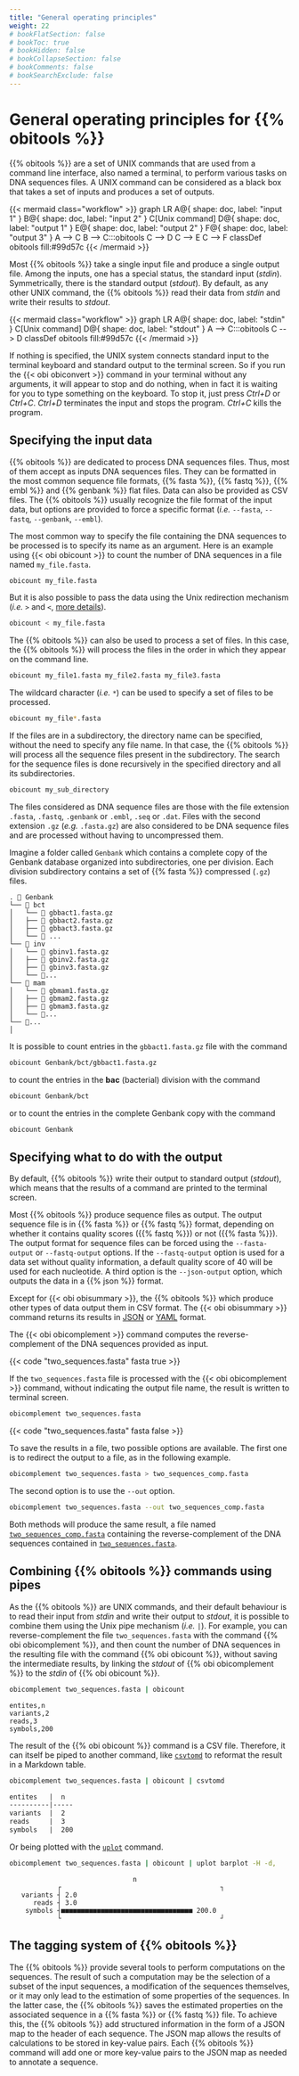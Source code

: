 ```yaml
---
title: "General operating principles"
weight: 22
# bookFlatSection: false
# bookToc: true
# bookHidden: false
# bookCollapseSection: false
# bookComments: false
# bookSearchExclude: false
---
```


# General operating principles for {{% obitools %}}

{{% obitools %}} are a set of UNIX commands that are used from a command line interface, also named a terminal, to perform various tasks on DNA sequences files. A UNIX command can be considered as a black box that takes a set of inputs and produces a set of outputs.

{{< mermaid class="workflow" >}}
graph LR
  A@{ shape: doc, label: "input 1" }
  B@{ shape: doc, label: "input 2" }
  C[Unix command]
  D@{ shape: doc, label: "output 1" }
  E@{ shape: doc, label: "output 2" }
  F@{ shape: doc, label: "output 3" }
  A --> C
  B --> C:::obitools
  C --> D
  C --> E
  C --> F
  classDef obitools fill:#99d57c
{{< /mermaid >}}

Most {{% obitools %}} take a single input file and produce a single output file. Among the inputs, one has a special status, the standard input (*stdin*). Symmetrically, there is the standard output (*stdout*). By default, as any other UNIX command, the {{% obitools %}} read their data from *stdin* and write their results to *stdout*.

{{< mermaid class="workflow" >}}
graph LR
  A@{ shape: doc, label: "stdin" }
  C[Unix command]
  D@{ shape: doc, label: "stdout" }
  A --> C:::obitools
  C --> D
  classDef obitools fill:#99d57c
{{< /mermaid >}}

If nothing is specified, the UNIX system connects standard input to the terminal keyboard and standard output to the terminal screen. So if you run the {{< obi obiconvert >}} command in your terminal without any arguments, it will appear to stop and do nothing, when in fact it is waiting for you to type something on the keyboard. To stop it, just press *Ctrl+D* or *Ctrl+C*. *Ctrl+D* terminates the input and stops the program. *Ctrl+C* kills the program.

## Specifying the input data

{{% obitools %}} are dedicated to process DNA sequences files. Thus, most of them accept as inputs DNA sequences files. They can be formatted in the most common sequence file formats, {{% fasta %}}, {{% fastq %}}, {{% embl %}} and {{% genbank %}} flat files. Data can also be provided as CSV files. The {{% obitools %}} usually recognize the file format of the input data, but options are provided to force a specific format (*i.e.* `--fasta`, `--fastq`, `--genbank`, `--embl`).

The most common way to specify the file containing the DNA sequences to be processed is to specify its name as an argument. Here is an example using {{< obi obicount >}} to count the number of DNA sequences in a file named `my_file.fasta`.

```bash
obicount my_file.fasta
```

But it is also possible to pass the data using the Unix redirection mechanism (*i.e.* `>` and `<`, [more details](https://en.wikipedia.org/wiki/Redirection_(computing))).

```bash
obicount < my_file.fasta
```

The {{% obitools %}} can also be used to process a set of files. In this case, the {{% obitools %}} will process the files in the order in which they appear on the command line.

```bash
obicount my_file1.fasta my_file2.fasta my_file3.fasta
```

The wildcard character (*i.e.* `*`) can be used to specify a set of files to be processed.

```bash
obicount my_file*.fasta
```

If the files are in a subdirectory, the directory name can be specified, without the need to specify any file name. In that case, the {{% obitools %}} will process all the sequence files present in the subdirectory. The search for the sequence files is done recursively in the specified directory and all its subdirectories.

```bash
obicount my_sub_directory
```

The files considered as DNA sequence files are those with the file extension `.fasta`, `.fastq`, `.genbank` or `.embl`, `.seq` or `.dat`. Files with the second extension `.gz` (*e.g.* `.fasta.gz`) are also considered to be DNA sequence files and are processed without having to uncompressed them.

Imagine a folder called `Genbank` which contains a complete copy of the Genbank database organized into subdirectories, one per division. Each division subdirectory contains a set of {{% fasta %}} compressed (`.gz`) files.

```
. 📂 Genbank
└── 📂 bct
│   └── 📄 gbbact1.fasta.gz
│   ├── 📄 gbbact2.fasta.gz
│   ├── 📄 gbbact3.fasta.gz
│   └── 📄 ...
└── 📂 inv
│   └── 📄 gbinv1.fasta.gz
│   ├── 📄 gbinv2.fasta.gz
│   ├── 📄 gbinv3.fasta.gz
│   └── 📄...
└── 📂 mam
│   └── 📄 gbmam1.fasta.gz
│   ├── 📄 gbmam2.fasta.gz
│   ├── 📄 gbmam3.fasta.gz
│   └── 📄...
└── 📂...
│
```

It is possible to count entries in the `gbbact1.fasta.gz` file with the command

```bash
obicount Genbank/bct/gbbact1.fasta.gz
```

to count the entries in the **bac** (bacterial) division with the command

```bash
obicount Genbank/bct
```

or to count the entries in the complete Genbank copy with the command

```bash
obicount Genbank
```

## Specifying what to do with the output

By default, {{% obitools %}} write their output to standard output (*stdout*), which means that the results of a command are printed to the terminal screen. 

Most {{% obitools %}} produce sequence files as output. The output sequence file is in {{% fasta %}} or {{% fastq %}} format, depending on whether it contains quality scores ({{% fastq %}}) or not ({{% fasta %}}). The output format for sequence files can be forced using the `--fasta-output` or `--fastq-output` options. If the `--fastq-output` option is used for a data set without quality information, a default quality score of 40 will be used for each nucleotide. A third option is the `--json-output` option, which outputs the data in a {{% json %}} format.

Except for {{< obi obisummary >}}, the {{% obitools %}} which produce other
types of data output them in CSV format. The {{< obi obisummary >}} command
returns its results in [JSON](https://en.wikipedia.org/wiki/JSON) or
[YAML](https://en.wikipedia.org/wiki/YAML) format.

The {{< obi obicomplement >}} command computes the reverse-complement of the DNA sequences provided as input. 

{{< code "two_sequences.fasta" fasta true >}} 

If the `two_sequences.fasta` file is processed with the {{< obi obicomplement >}} command, without indicating the output file name, the result is written to terminal screen.

```bash
obicomplement two_sequences.fasta
```
{{< code "two_sequences.fasta" fasta false >}} 

To save the results in a file, two possible options are available. The first one is to redirect the output to a file, as in the following example.

```bash
obicomplement two_sequences.fasta > two_sequences_comp.fasta
```

The second option is to use the `--out` option.

```bash
obicomplement two_sequences.fasta --out two_sequences_comp.fasta
```

Both methods will produce the same result, a file named <a href="two_sequences_comp.fasta" download="two_sequences_comp.fasta">`two_sequences_comp.fasta`</a> containing the reverse-complement of the DNA sequences contained in <a href="two_sequences.fasta" download="two_sequences.fasta">`two_sequences.fasta`</a>.

## Combining {{% obitools %}} commands using pipes

As the {{% obitools %}} are UNIX commands, and their default behaviour is to read their input from *stdin* and write their output to *stdout*, it is possible to combine them using the Unix pipe mechanism (*i.e.* `|`). For example, you can reverse-complement the file `two_sequences.fasta` with the command {{% obi obicomplement %}}, and then count the number of DNA sequences in the resulting file with the command {{% obi obicount %}}, without saving the intermediate results, by linking the *stdout* of {{% obi obicomplement %}} to the *stdin* of {{% obi obicount %}}.
<!-- I suggest to use obigrep instead of obicomplement as the first command. obigrep can be to select sequences longer (or shorter) than xxx bp. As a consequence, the file two_sequence.fasta should be changed -->


```bash
obicomplement two_sequences.fasta | obicount 
```
```csv
entites,n
variants,2
reads,3
symbols,200
```

The result of the {{% obi obicount %}} command is a CSV file. Therefore, it can itself be piped to another command, like [`csvtomd`](https://github.com/mplewis/csvtomd) to reformat the result in a Markdown table.

```bash
obicomplement two_sequences.fasta | obicount | csvtomd
```
```md
entites   |  n
----------|-----
variants  |  2
reads     |  3
symbols   |  200
```

Or being plotted with the [`uplot`](https://github.com/red-data-tools/YouPlot) command.

```bash
obicomplement two_sequences.fasta | obicount | uplot barplot -H -d,
```
```
                               n
            ┌                                        ┐ 
   variants ┤ 2.0                                      
      reads ┤ 3.0                                      
    symbols ┤■■■■■■■■■■■■■■■■■■■■■■■■■■■■■■■■■ 200.0   
            └                                        ┘ 
```

## The tagging system of {{% obitools %}}

The {{% obitools %}} provide several tools to perform computations on the sequences. The result of such a computation may be the selection of a subset of the input sequences, a modification of the sequences themselves, or it may only lead to the estimation of some properties of the sequences. In the latter case, the {{% obitools %}} saves the estimated properties on the associated sequence in a {{% fasta %}} or {{% fastq %}} file. To achieve this, the {{% obitools %}} add structured information in the form of a JSON map to the header of each sequence. The JSON map allows the results of calculations to be stored in key-value pairs. Each {{% obitools %}} command will add one or more key-value pairs to the JSON map as needed to annotate a sequence.